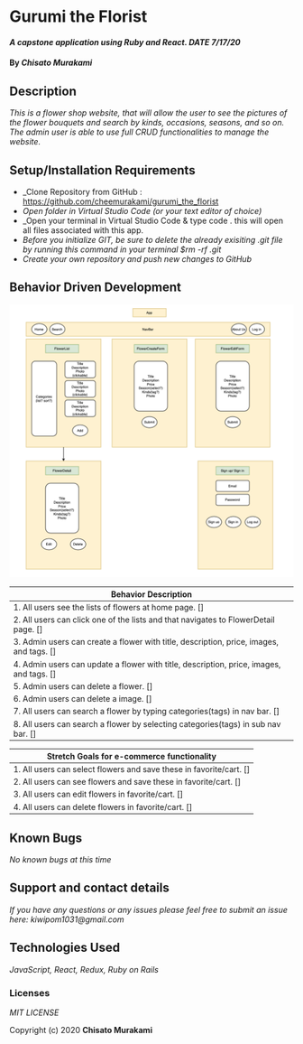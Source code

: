 # **Gurumi the Florist**

#### _A capstone application using Ruby and React. DATE 7/17/20_

#### By _**Chisato Murakami**_

## Description

_This is a flower shop website, that will allow the user to see the pictures of the flower bouquets and search by kinds, occasions, seasons, and so on. The admin user is able to use full CRUD functionalities to manage the website._ 

## Setup/Installation Requirements

* _Clone Repository from GitHub : https://github.com/cheemurakami/gurumi_the_florist
* _Open folder in Virtual Studio Code (or your text editor of choice)_
* _Open your terminal in Virtual Studio Code & type code . this will open all files associated with this app. 
* _Before you initialize GIT, be sure to delete the already exisiting .git file by running this command in your terminal $rm -rf .git_
* _Create your own repository and push new changes to GitHub_

## Behavior Driven Development 

![tree](./diagram.png)

|   **Behavior Description**        |
|-------------------------------|
| 1. All users see the lists of flowers at home page. []|
| 2. All users can click one of the lists and that navigates to FlowerDetail page. []|
| 3. Admin users can create a flower with title, description, price, images, and tags. []|
| 4. Admin users can update a flower with title, description, price, images, and tags. []|
| 5. Admin users can delete a flower. []|
| 6. Admin users can delete a image. []|
| 7. All users can search a flower by typing categories(tags) in nav bar. []|
| 8. All users can search a flower by selecting categories(tags) in sub nav bar. []|

|   **Stretch Goals for e-commerce functionality**        |
|-------------------------------|
| 1. All users can select flowers and save these in favorite/cart. []|
| 2. All users can see flowers and save these in favorite/cart. []|
| 3. All users can edit flowers in favorite/cart. []|
| 4. All users can delete flowers in favorite/cart. []|

## Known Bugs

_No known bugs at this time_

## Support and contact details

_If you have any questions or any issues please feel free to submit an issue here: kiwipom1031@gmail.com_

## Technologies Used

_JavaScript, React, Redux, Ruby on Rails_ 


### Licenses
*MIT LICENSE*

Copyright (c) 2020 **Chisato Murakami**

